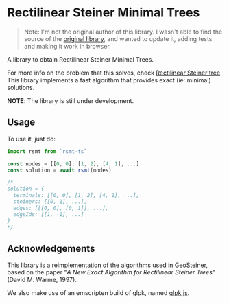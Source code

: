 # Rectilinear Steiner Minimal Trees

> Note: I'm not the original author of this library. I wasn't able to
> find the source of the [original library](https://www.npmjs.com/package/rsmt), and wanted to update it, adding tests and
> making it work in browser.

A library to obtain Rectilinear Steiner Minimal Trees.

For more info on the problem that this solves, check [Rectilinear Steiner tree](https://en.wikipedia.org/wiki/Rectilinear_Steiner_tree). This library implements a fast algorithm that provides exact (ie: minimal) solutions.

**NOTE**: The library is still under development.

## Usage

To use it, just do:

```js
import rsmt from `rsmt-ts`

const nodes = [[0, 0], [1, 2], [4, 1], ...]
const solution = await rsmt(nodes)

/*
solution = {
  terminals: [[0, 0], [1, 2], [4, 1], ...],
  steiners: [[0, 1], ...],
  edges: [[[0, 0], [0, 1]], ...],
  edgeIds: [[1, -1], ...]
}
*/
```

## Acknowledgements

This library is a reimplementation of the algorithms used in [GeoSteiner](http://www.geosteiner.com/), based on the paper "_A New Exact Algorithm for Rectilinear Steiner Trees_" (David M. Warme, 1997).

We also make use of an emscripten build of glpk, named [glpk.js](https://github.com/jvail/glpk.js/).
